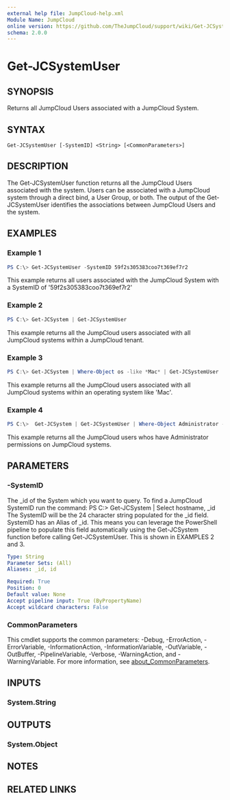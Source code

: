 ```yaml
---
external help file: JumpCloud-help.xml
Module Name: JumpCloud
online version: https://github.com/TheJumpCloud/support/wiki/Get-JCSystemUser
schema: 2.0.0
---
```


# Get-JCSystemUser

## SYNOPSIS
Returns all JumpCloud Users associated with a JumpCloud System.

## SYNTAX

```
Get-JCSystemUser [-SystemID] <String> [<CommonParameters>]
```

## DESCRIPTION
The Get-JCSystemUser function returns all the JumpCloud Users associated with the system. Users can be associated with a JumpCloud system through a direct bind, a User Group, or both. The output of the Get-JCSystemUser identifies the associations between JumpCloud Users and the system.

## EXAMPLES

### Example 1
```powershell
PS C:\> Get-JCSystemUser -SystemID 59f2s305383coo7t369ef7r2
```

This example returns all users associated with the JumpCloud System with a SystemID of '59f2s305383coo7t369ef7r2'

### Example 2
```powershell
PS C:\> Get-JCSystem | Get-JCSystemUser
```

This example returns all the JumpCloud users associated with all JumpCloud systems within a JumpCloud tenant.

### Example 3
```powershell
PS C:\> Get-JCSystem | Where-Object os -like *Mac* | Get-JCSystemUser
```

This example returns all the JumpCloud users associated with all JumpCloud systems within an operating system like 'Mac'.

### Example 4
```powershell
PS C:\>  Get-JCSystem | Get-JCSystemUser | Where-Object Administrator -EQ True
```

This example returns all the JumpCloud users whos have Administrator permissions on JumpCloud systems.

## PARAMETERS

### -SystemID
The _id of the System which you want to query.
To find a JumpCloud SystemID run the command:
PS C:\> Get-JCSystem | Select hostname, _id
The SystemID will be the 24 character string populated for the _id field.
SystemID has an Alias of _id. This means you can leverage the PowerShell pipeline to populate this field automatically using the Get-JCSystem function before calling Get-JCSystemUser. This is shown in EXAMPLES 2 and 3.

```yaml
Type: String
Parameter Sets: (All)
Aliases: _id, id

Required: True
Position: 0
Default value: None
Accept pipeline input: True (ByPropertyName)
Accept wildcard characters: False
```

### CommonParameters
This cmdlet supports the common parameters: -Debug, -ErrorAction, -ErrorVariable, -InformationAction, -InformationVariable, -OutVariable, -OutBuffer, -PipelineVariable, -Verbose, -WarningAction, and -WarningVariable. For more information, see [about_CommonParameters](http://go.microsoft.com/fwlink/?LinkID=113216).

## INPUTS

### System.String
## OUTPUTS

### System.Object
## NOTES

## RELATED LINKS
